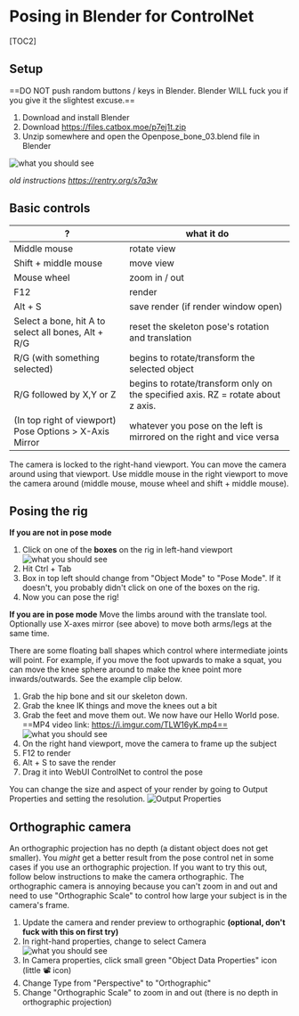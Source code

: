 # Posing in Blender for ControlNet

[TOC2]

## Setup

 ==DO NOT push random buttons / keys in Blender. Blender WILL fuck you if you give it the slightest excuse.== 

1. Download and install Blender
1. Download https://files.catbox.moe/p7ej1t.zip
1. Unzip somewhere and open the Openpose_bone_03.blend file in Blender

![what you should see](https://i.imgur.com/3s25p45.png)

*old instructions https://rentry.org/s7a3w*

## Basic controls

? | what it do
------ | ------
Middle mouse   | rotate view
Shift + middle mouse   | move view
Mouse wheel | zoom in / out
F12 | render
Alt + S | save render (if render window open)
Select a bone, hit A to select all bones, Alt + R/G | reset the skeleton pose's rotation and translation
R/G (with something selected) | begins to rotate/transform the selected object
R/G followed by X,Y or Z | begins to rotate/transform only on the specified axis. RZ = rotate about z axis.
(In top right of viewport) Pose Options > X-Axis Mirror | whatever you pose on the left is mirrored on the right and vice versa

The camera is locked to the right-hand viewport. You can move the camera around using that viewport. Use middle mouse in the right viewport to move the camera around (middle mouse, mouse wheel and shift + middle mouse).

## Posing the rig

**If you are not in pose mode**
1. Click on one of the **boxes** on the rig in left-hand viewport
    ![what you should see](https://i.imgur.com/Blc9fS8.png)
1. Hit Ctrl + Tab
1. Box in top left should change from "Object Mode" to "Pose Mode". If it doesn't, you probably didn't click on one of the boxes on the rig.
1. Now you can pose the rig!

**If you are in pose mode**
Move the limbs around with the translate tool. Optionally use X-axes mirror (see above) to move both arms/legs at the same time.

There are some floating ball shapes which control where intermediate joints will point. For example, if you move the foot upwards to make a squat, you can move the knee sphere around to make the knee point more inwards/outwards. See the example clip below.

1. Grab the hip bone and sit our skeleton down.
1. Grab the knee IK things and move the knees out a bit
1. Grab the feet and move them out.
    We now have our Hello World pose.  ==MP4 video link: https://i.imgur.com/TLW16yK.mp4==
    ![what you should see](https://files.catbox.moe/dktn9g.gif)
1. On the right hand viewport, move the camera to frame up the subject
1. F12 to render
1. Alt + S to save the render
1. Drag it into WebUI ControlNet to control the pose

You can change the size and aspect of your render by going to Output Properties and setting the resolution.
![Output Properties](https://i.imgur.com/MP2lkUB.png)

## Orthographic camera

An orthographic projection has no depth (a distant object does not get smaller). You *might* get a better result from the pose control net in some cases if you use an orthographic projection. If you want to try this out, follow below instructions to make the camera orthographic. The orthographic camera is annoying because you can't zoom in and out and need to use "Orthographic Scale" to control how large your subject is in the camera's frame.

1. Update the camera and render preview to orthographic **(optional, don't fuck with this on first try)**
  1. In right-hand properties, change to select Camera 
      ![what you should see](https://i.imgur.com/WhtsoeY.png)
  1. In Camera properties, click small green "Object Data Properties" icon (little 📽 icon)
  1. Change Type from "Perspective" to "Orthographic"
  1. Change "Orthographic Scale" to zoom in and out (there is no depth in orthographic projection)
